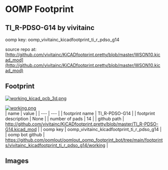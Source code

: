 # OOMP Footprint  
## TI_R-PDSO-G14  by vivitainc  
  
oomp key: oomp_vivitainc_kicadfootprint_ti_r_pdso_g14  
  
source repo at: [http://github.com/vivitainc/KiCADfootprint.pretty/blob/master/WSON10.kicad_mod](http://github.com/vivitainc/KiCADfootprint.pretty/blob/master/WSON10.kicad_mod)  
## Footprint  
  
[![working_kicad_pcb_3d.png](working_kicad_pcb_3d_600.png)](working_kicad_pcb_3d.png)  
  
[![working.png](working_600.png)](working.png)  
| name | value | 
| --- | --- | 
| footprint name | TI_R-PDSO-G14 | 
| footprint description | None | 
| number of pads | 14 | 
| github path | http://github.com/vivitainc/KiCADfootprint.pretty/blob/master/TI_R-PDSO-G14.kicad_mod | 
| oomp key | oomp_vivitainc_kicadfootprint_ti_r_pdso_g14 | 
| oomp bot github | https://github.com/oomlout/oomlout_oomp_footprint_bot/tree/main/footprints/vivitainc_kicadfootprint_ti_r_pdso_g14/working | 
## Images  
